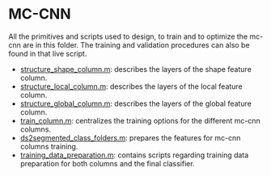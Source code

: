 # MC-CNN

All the primitives and scripts used to design, to train and to optimize the mc-cnn are in this folder.
The training and validation procedures can also be found in that live script.
- [structure_shape_column.m](./structure_shape_column.m): describes the layers of the shape feature column.
- [structure_local_column.m](./structure_local_column.m): describes the layers of the local feature column.
- [structure_global_column.m](./structure_global_column.m): describes the layers of the global feature column.
- [train_column.m](./train_column.m): centralizes the training options for the different mc-cnn columns.
- [ds2segmented_class_folders.m](./ds2segmented_class_folders.m): prepares the features for mc-cnn columns training.
- [training_data_preparation.m](training_data_preparation.m): contains scripts regarding training data preparation for both columns and the final classifier.